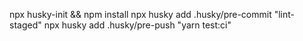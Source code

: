 npx husky-init && npm install
npx husky add .husky/pre-commit "lint-staged"
npx husky add .husky/pre-push "yarn test:ci"